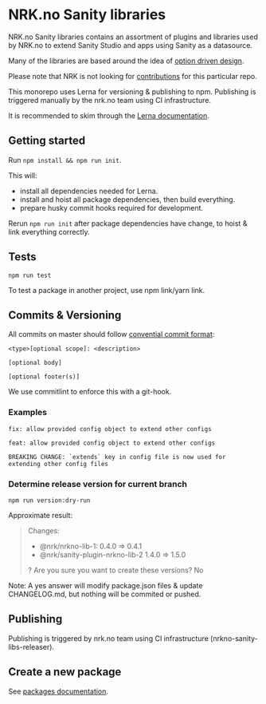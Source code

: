 # NRK.no Sanity libraries

NRK.no Sanity libraries contains an assortment of plugins and libraries used by NRK.no to extend
Sanity Studio and apps using Sanity as a datasource. 

Many of the libraries are based around the idea of [option driven design](packages/sanity-plugin-nrkno-odd-utils/docs/option-driven-design.md).

Please note that NRK is not looking for [contributions](./CONTRIBUTING.md) for this particular repo.

This monorepo uses Lerna for versioning & publishing to npm.
Publishing is triggered manually by the nrk.no team using CI infrastructure.

It is recommended to skim through the [Lerna documentation](https://github.com/lerna/lernaAj).
 
## Getting started
Run `npm install && npm run init`. 

This will:
* install all dependencies needed for Lerna.
* install and hoist all package dependencies, then build everything.
* prepare husky commit hooks required for development.

Rerun `npm run init` after package dependencies have change, to hoist & link everything correctly.

## Tests

`npm run test`

To test a package in another project, use npm link/yarn link.

## Commits & Versioning

All commits on master should follow
[convential commit format](https://www.conventionalcommits.org/en/v1.0.0/#summary):

```
<type>[optional scope]: <description>

[optional body]

[optional footer(s)]
```

We use commitlint to enforce this with a git-hook.

### Examples
```
fix: allow provided config object to extend other configs
```

```
feat: allow provided config object to extend other configs

BREAKING CHANGE: `extends` key in config file is now used for extending other config files
```

### Determine release version for current branch

`npm run version:dry-run`

Approximate result:

> Changes:
>
> - @nrk/nrkno-lib-1: 0.4.0 => 0.4.1
> - @nrk/sanity-plugin-nrkno-lib-2 1.4.0 => 1.5.0
>
> ? Are you sure you want to create these versions? No

Note: A yes answer will modify package.json files & update CHANGELOG.md, but nothing will be commited or pushed.

## Publishing

Publishing is triggered by nrk.no team using CI infrastructure (nrkno-sanity-libs-releaser).

## Create a new package

See [packages documentation](docs/packages.md).

